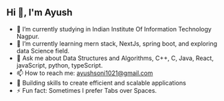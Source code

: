 ## Hi 👋, I'm Ayush

<!--
**ayushsoni02/ayushsoni02** is a ✨ _special_ ✨ repository because its `README.md` (this file) appears on your GitHub profile.

Here are some ideas to get you started:
- 👯 I’m looking to collaborate on 
- 🤔 I’m looking for help with ...
- 😄 Pronouns: ...
-->

- 🔭 I’m currently studying in Indian Institute Of Information Technology Nagpur.
- 🌱 I’m currently learning mern stack, NextJs, spring boot, and exploring data Science field.
- 💬 Ask me about Data Structures and Algorithms, C++, C, Java, React, javaScript, python, typeScript.
- 📫 How to reach me: ayushsoni1021@gmail.com
- 🔧 Building skills to create efficient and scalable applications
- ⚡ Fun fact: Sometimes I prefer Tabs over Spaces.
